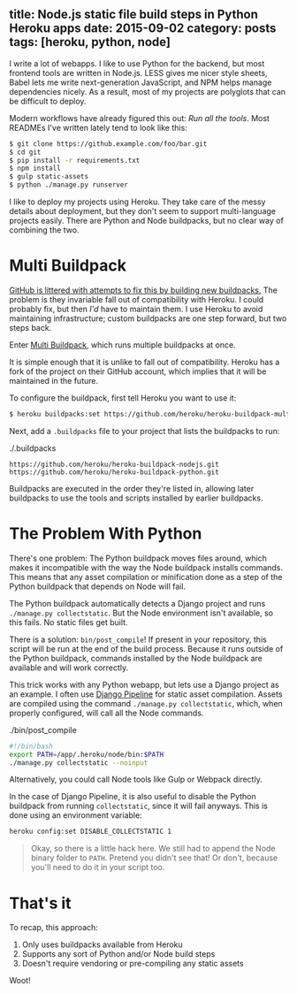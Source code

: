 title: Node.js static file build steps in Python Heroku apps
date: 2015-09-02
category: posts
tags: [heroku, python, node]
---

I write a lot of webapps. I like to use Python for the backend, but most
frontend tools are written in Node.js. LESS gives me nicer style sheets, Babel
lets me write next-generation JavaScript, and NPM helps manage dependencies
nicely. As a result, most of my projects are polyglots that can be difficult to
deploy.

Modern workflows have already figured this out: *Run all the tools*.  Most
READMEs I've written lately tend to look like this:

```bash
$ git clone https://github.example.com/foo/bar.git
$ cd git
$ pip install -r requirements.txt
$ npm install
$ gulp static-assets
$ python ./manage.py runserver
```

I like to deploy my projects using Heroku. They take care of the messy details
about deployment, but they don't seem to support multi-language projects easily.
There are Python and Node buildpacks, but no clear way of combining the two.

Multi Buildpack
===============

[GitHub is littered with attempts to fix this by building new buildpacks.][search]
The problem is they invariable fall out of compatibility with Heroku. I could
probably fix, but then *I'd* have to maintain them.  I use Heroku to avoid
maintaining infrastructure; custom buildpacks are one step forward, but two
steps back.

[search]: https://github.com/search?utf8=%E2%9C%93&q=heroku+buildpack+python+node&type=Repositories&ref=searchresults

Enter [Multi Buildpack][], which runs multiple buildpacks at once.

It is simple enough that it is unlike to fall out of compatibility. Heroku has a
fork of the project on their GitHub account, which implies that it will be
maintained in the future.

[Multi Buildpack]: https://github.com/heroku/heroku-buildpack-multi

To configure the buildpack, first tell Heroku you want to use it:

```bash
$ heroku buildpacks:set https://github.com/heroku/heroku-buildpack-multi.git
```

Next, add a `.buildpacks` file to your project that lists the buildpacks to run:

<span class="codepath">./.buildpacks</span>

```text
https://github.com/heroku/heroku-buildpack-nodejs.git
https://github.com/heroku/heroku-buildpack-python.git
```

Buildpacks are executed in the order they're listed in, allowing later
buildpacks to use the tools and scripts installed by earlier buildpacks.

The Problem With Python
=======================

There's one problem: The Python buildpack moves files around, which makes it
incompatible with the way the Node buildpack installs commands. This means that
any asset compilation or minification done as a step of the Python buildpack
that depends on Node will fail.

The Python buildpack automatically detects a Django project and runs
`./manage.py collectstatic`. But the Node environment isn't available, so this
fails. No static files get built.

There is a solution: `bin/post_compile`! If present in your repository, this
script will be run at the end of the build process. Because it runs outside of
the Python buildpack, commands installed by the Node buildpack are available and
will work correctly.

This trick works with any Python webapp, but lets use a Django project as an
example. I often use [Django Pipeline][] for static asset compilation. Assets
are compiled using the command `./manage.py collectstatic`, which, when properly
configured, will call all the Node commands.

[Django Pipeline]: https://github.com/cyberdelia/django-pipeline

<span class="codepath">./bin/post_compile</span>

```bash
#!/bin/bash
export PATH=/app/.heroku/node/bin:$PATH
./manage.py collectstatic --noinput
```

Alternatively, you could call Node tools like Gulp or Webpack directly.

In the case of Django Pipeline, it is also useful to disable the Python
buildpack from running `collectstatic`, since it will fail anyways. This is done
using an environment variable:

```bash
heroku config:set DISABLE_COLLECTSTATIC 1
```

> Okay, so there is a little hack here. We still had to append the Node binary
> folder to `PATH`. Pretend you didn't see that! Or don't, because you'll need
> to do it in your script too.

That's it
=========

To recap, this approach:

1. Only uses buildpacks available from Heroku
2. Supports any sort of Python and/or Node build steps
3. Doesn't require vendoring or pre-compiling any static assets

Woot!
